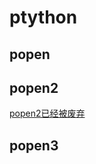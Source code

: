 # ptython

## popen

## popen2

[popen2已经被废弃](https://docs.python.org/2/library/popen2.html)

## popen3